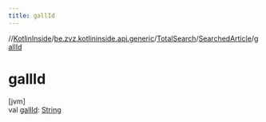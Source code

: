 ```yaml
---
title: gallId
---
```

//[KotlinInside](../../../../index.html)/[be.zvz.kotlininside.api.generic](../../index.html)/[TotalSearch](../index.html)/[SearchedArticle](index.html)/[gallId](gall-id.html)



# gallId



[jvm]\
val [gallId](gall-id.html): [String](https://kotlinlang.org/api/latest/jvm/stdlib/kotlin/-string/index.html)




